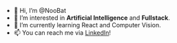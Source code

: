- 👋 Hi, I’m @NooBat
- 👀 I’m interested in **Artificial Intelligence** and **Fullstack**.
- 🌱 I’m currently learning React and Computer Vision.
- 📫 You can reach me via <a href="https://www.linkedin.com/in/kh%C3%B4i-nguy%E1%BB%85n-tr%E1%BA%A7n-249741226/" target=_blank>LinkedIn</a>!

<!---
- 💞️ I’m looking to collaborate on ...
--->

<!---
NooBat/NooBat is a ✨ special ✨ repository because its `README.md` (this file) appears on your GitHub profile.
You can click the Preview link to take a look at your changes.
--->
